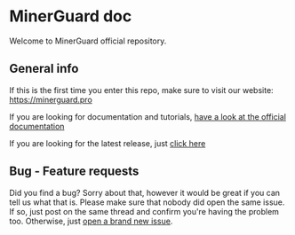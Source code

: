 ﻿# MinerGuard doc
Welcome to MinerGuard official repository.

## General info
If this is the first time you enter this repo, make sure to visit our website: https://minerguard.pro

If you are looking for documentation and tutorials, [have a look at the official documentation](http://albertogeniola.github.io/MinerGuard)

If you are looking for the latest release, just [click here](https://github.com/albertogeniola/MinerGuard/releases)

## Bug - Feature requests
Did you find a bug? Sorry about that, however it would be great if you can tell us what that is.
Please make sure that nobody did open the same issue. If so, just post on the same thread and confirm you're having the problem too.
Otherwise, just [open a brand new issue](https://github.com/albertogeniola/MinerGuard/issues).